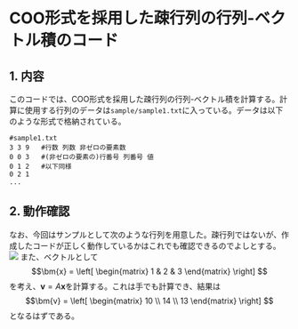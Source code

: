 <script type="text/javascript" async src="https://cdnjs.cloudflare.com/ajax/libs/mathjax/2.7.7/MathJax.js?config=TeX-MML-AM_CHTML">
</script>
<script type="text/x-mathjax-config">
 MathJax.Hub.Config({
 tex2jax: {
 inlineMath: [['$', '$'] ],
 displayMath: [ ['$$','$$'], ["\\[","\\]"] ]
 }
 });
</script>
# COO形式を採用した疎行列の行列-ベクトル積のコード

## 1. 内容
このコードでは、COO形式を採用した疎行列の行列-ベクトル積を計算する。計算に使用する行列のデータは`sample/sample1.txt`に入っている。データは以下のような形式で格納されている。
~~~
#sample1.txt
3 3 9   #行数 列数 非ゼロの要素数
0 0 3   #(非ゼロの要素の)行番号 列番号 値
0 1 2   #以下同様
0 2 1   
... 
~~~

## 2. 動作確認
なお、今回はサンプルとして次のような行列を用意した。疎行列ではないが、作成したコードが正しく動作しているかはこれでも確認できるのでよしとする。
<img src="https://latex.codecogs.com/gif.latex?A&space;=&space;\left[&space;\begin{matrix}&space;3&space;&&space;2&space;&&space;1\\&space;1&space;&&space;2&space;&&space;3\\&space;2&space;&&space;1&space;&&space;3&space;\end{matrix}&space;\right]">
また、ベクトルとして
$$\bm{x} = \left[
    \begin{matrix}
    1 & 2 & 3
    \end{matrix}
    \right]
$$
を考え、$\bm{v} = A\bm{x}$を計算する。これは手でも計算でき、結果は
$$\bm{v} = \left[
    \begin{matrix}
    10 \\ 14 \\ 13
    \end{matrix}
    \right]
$$
となるはずである。
